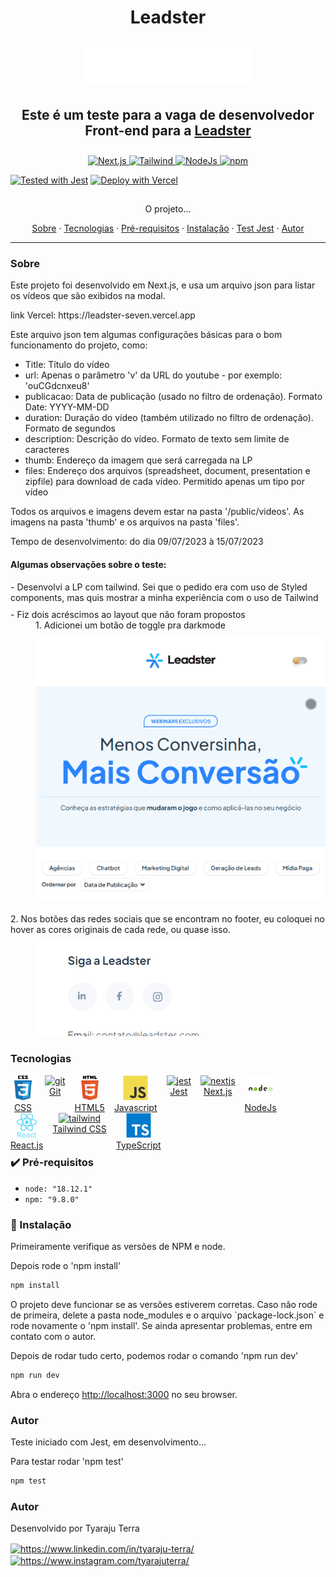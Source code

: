 <h1 align="center">
  <p align="center">Leadster</p>
  <a href="https://leadster.com.br">
    <img alt="Next.js" src="public/images/leadster_270.gif">
  </a>
</h1>
<h2 align="center" style="padding-bottom: 10px;">Este é um teste para a vaga de desenvolvedor Front-end para a <a href="https://leadster.com.br">Leadster</a></h2>

<p align="center">

  <a href="https://nextjs.org">
    <img alt="Next.js" src="https://img.shields.io/static/v1?label=Next.js&message=13.4.9&color=#000">
  </a>
  <a href="https://tailwindcss.com">
    <img alt="Tailwind" src="https://img.shields.io/static/v1?label=Tailwind&message=CSS&color=#0ea5e9">
  </a>
  <a href="https://nodejs.org/en">
    <img alt="NodeJs" src="https://img.shields.io/static/v1?label=NodeJs&message=18.12.1&color=#0ea5e9">
  </a>
  <a href="https://www.npmjs.com">
    <img alt="npm" src="https://img.shields.io/static/v1?label=npm&message=9.8.0&color=#0ea5e9">
  </a>
  
  <a href="https://github.com/facebook/jest"><img src="https://img.shields.io/badge/tested_with-jest-99424f.svg" alt="Tested with Jest"></a>
  <a href="https://vercel.com/new/clone?repository-url=https://github.com/tyaraju/leadster"><img src="https://vercel.com/button" alt="Deploy with Vercel"/></a>
  
</p>
<p align="center" style="padding-top: 15px;">O projeto...<p>
<p align="center">
  <a href="#sobre">Sobre</a> · 
  <a href="#tecnologias">Tecnologias</a> · 
  <a href="#pre-requisitos">Pré-requisitos</a> · 
  <a href="#install">Instalação</a> · 
  <a href="#test">Test Jest</a> · 
  <a href="#autor">Autor</a>
<p>
<hr />
<h3 id="sobre">Sobre</h3>
<p>Este projeto foi desenvolvido em Next.js, e usa um arquivo json para listar os vídeos que são exibidos na modal.</p> 
<p>link Vercel: https://leadster-seven.vercel.app</p>

<p>Este arquivo json tem algumas configurações básicas para o bom funcionamento do projeto, como:</p>
<ul>
<li>Title: Título do vídeo</li>
<li>url: Apenas o parâmetro 'v' da URL do youtube - por exemplo: 'ouCGdcnxeu8'</li>
<li>publicacao: Data de publicação (usado no filtro de ordenação). Formato Date: YYYY-MM-DD</li>
<li>duration: Duração do vídeo (também utilizado no filtro de ordenação). Formato de segundos</li>
<li>description: Descrição do vídeo. Formato de texto sem limite de caracteres</li>
<li>thumb: Endereço da imagem que será carregada na LP</li>
<li>files: Endereço dos arquivos (spreadsheet, document, presentation e zipfile) para download de cada vídeo. Permitido apenas um tipo por vídeo</li>
</ul>
<p>Todos os arquivos e imagens devem estar na pasta '/public/videos'. As imagens na pasta 'thumb' e os arquivos na pasta 'files'.</p>
<p>Tempo de desenvolvimento: do dia 09/07/2023 à 15/07/2023<p>

<h4>Algumas observações sobre o teste:</h4>
<dl>
  <dt style="padding-bottom: 10px;">- Desenvolvi a LP com tailwind. Sei que o pedido era com uso de Styled components, mas quis mostrar a minha experiência com o uso de Tailwind</dt>
  <dt>- Fiz dois acréscimos ao layout que não foram propostos</dt>
  <dd style="padding-bottom: 10px;">1. Adicionei um botão de toggle pra darkmode</dd>
  <dd><img alt="Next.js" src="public/images/gif_darkmode.gif"></dd>

  <dt style="padding: 20px 0 10px;">2. Nos botões das redes sociais que se encontram no footer, eu coloquei no hover as cores originais de cada rede, ou quase isso.</dt>

  <dd><img alt="Next.js" src="public/images/gif_redes.gif"></dd>
</dl>
<p></p>
<h3 id="tecnologias">Tecnologias</h3>
<div style="text-align: center">
  <div style="float: left; padding-right: 15px; text-align: center">
    <a href="https://www.w3schools.com/css/" target="_blank" rel="noreferrer"> <img src="https://raw.githubusercontent.com/devicons/devicon/master/icons/css3/css3-original-wordmark.svg" alt="css3" width="40" height="40"/><br />CSS</a>
  </div>
  <div style="float: left; padding-right: 15px; text-align: center">
    <a href="https://git-scm.com/" target="_blank" rel="noreferrer"> <img src="https://www.vectorlogo.zone/logos/git-scm/git-scm-icon.svg" alt="git" width="40" height="40"/><br />Git</a>
  </div>
  <div style="float: left; padding-right: 15px; text-align: center">
    <a href="https://www.w3.org/html/" target="_blank" rel="noreferrer"> <img src="https://raw.githubusercontent.com/devicons/devicon/master/icons/html5/html5-original-wordmark.svg" alt="html5" width="40" height="40"/><br />HTML5</a>
  </div>
  <div style="float: left; padding-right: 15px; text-align: center">
    <a href="https://developer.mozilla.org/en-US/docs/Web/JavaScript" target="_blank" rel="noreferrer"> <img src="https://raw.githubusercontent.com/devicons/devicon/master/icons/javascript/javascript-original.svg" alt="javascript" width="40" height="40"/><br />Javascript</a>
  </div> 
  <div style="float: left; padding-right: 15px; text-align: center">
    <a href="https://jestjs.io" target="_blank" rel="noreferrer"> <img src="https://www.vectorlogo.zone/logos/jestjsio/jestjsio-icon.svg" alt="jest" width="40" height="40"/><br />Jest </a>
  </div>
  <div style="float: left; padding-right: 15px; text-align: center">
    <a href="https://nextjs.org/" target="_blank" rel="noreferrer"> <img src="https://cdn.worldvectorlogo.com/logos/nextjs-2.svg" alt="nextjs" width="40" height="40"/><br />Next.js </a>
  </div>
  <div style="float: left; padding-right: 15px; text-align: center">
    <a href="https://nodejs.org" target="_blank" rel="noreferrer"> <img src="https://raw.githubusercontent.com/devicons/devicon/master/icons/nodejs/nodejs-original-wordmark.svg" alt="nodejs" width="40" height="40"/><br />NodeJs </a>
  </div>
  <div style="float: left; padding-right: 15px; text-align: center">
    <a href="https://reactjs.org/" target="_blank" rel="noreferrer"> <img src="https://raw.githubusercontent.com/devicons/devicon/master/icons/react/react-original-wordmark.svg" alt="react" width="40" height="40"/><br />React.js </a>
  </div>
  <div style="float: left; padding-right: 15px; text-align: center">
    <a href="https://tailwindcss.com/" target="_blank" rel="noreferrer"> <img src="https://www.vectorlogo.zone/logos/tailwindcss/tailwindcss-icon.svg" alt="tailwind" width="40" height="40"/><br />Tailwind CSS </a>
  </div>
  <div style="float: left; padding-right: 15px; text-align: center">
    <a href="https://www.typescriptlang.org/" target="_blank" rel="noreferrer"> <img src="https://raw.githubusercontent.com/devicons/devicon/master/icons/typescript/typescript-original.svg" alt="typescript" width="40" height="40"/><br />TypeScript </a>
  </div>
</div>

<p style="float: none; clear: both"></p>
<h3 id="pre-requisitos">✔️ Pré-requisitos</h3>

- ``node: "18.12.1"``
- ``npm: "9.8.0"``
<p></p>

<h3 id="install">🔨 Instalação</h3>
<p>Primeiramente verifique as versões de NPM e node. </p>
<p>Depois rode o 'npm install'</p>

```bash
npm install
```

<p>O projeto deve funcionar se as versões estiverem corretas. Caso não rode de primeira, delete a pasta node_modules e o arquivo `package-lock.json` e rode novamente o 'npm install'. Se ainda apresentar problemas, entre em contato com o autor.</p>
<p>Depois de rodar tudo certo, podemos rodar o comando 'npm run dev'</p>


```bash
npm run dev
```

<p>Abra o endereço <a href="http://localhost:3000">http://localhost:3000</a> no seu browser.</p>
<p></p>

<h3 id="autor">Autor</h3>
<p>Teste iniciado com Jest, em desenvolvimento...</p>
<p>Para testar rodar 'npm test'</p>


```bash
npm test
```

<p></p>

<h3 id="autor">Autor</h3>
<p> Desenvolvido por Tyaraju Terra 

<p align="left">
<a href="https://linkedin.com/in/https://www.linkedin.com/in/tyaraju-terra/" target="blank"><img align="center" src="https://raw.githubusercontent.com/rahuldkjain/github-profile-readme-generator/master/src/images/icons/Social/linked-in-alt.svg" alt="https://www.linkedin.com/in/tyaraju-terra/" height="30" width="40" /></a>
<a href="https://instagram.com/https://www.instagram.com/tyarajuterra/" target="blank"><img align="center" src="https://raw.githubusercontent.com/rahuldkjain/github-profile-readme-generator/master/src/images/icons/Social/instagram.svg" alt="https://www.instagram.com/tyarajuterra/" height="30" width="40" /></a>
</p>